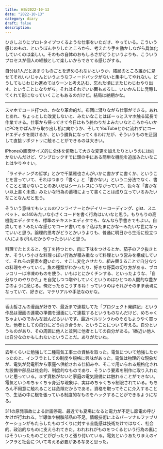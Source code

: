 ```yaml
---
title: 日報2022-10-13
date: "2022-10-13"
category: diary
draft: false
description:
---
```


ひさしぶりにプロトタイプつくるような仕事をいただき、やっている。こういう感じのもの、というぼんやりしたところから、考えたり手を動かしながら具体化していくのは楽しい。そのもの自体のおもしろさがどうというよりも、こういうプロセスが個人の経験として楽しいからできてる感じがする。

自分は1人だとあまりものごとを進められないというか、結局のところ誰かに見せてそれいいじゃんというようなフィードバックがないと集中してやれない。どうしてもじわじわ進めてはウーンと考え込む、忘れた頃にまたじわじわやり出す、ということになりがち。それはそれでいい面もあるし、いいかんじに発酵してくれて形になっていくこともあるのだけど。結局は納期かな。

---

スマホでコード打つの、かなり革命的だ。布団に潜りながら仕事ができる。あれとあれ、ちょっとした改変しないと、みたいなことはぼーっとスマホ触る延長で作業できる。仕事から帰ってきて今日はもう終わりだよみたいなところからいかにPCをかばんから取り出し机に向かうか、そしてYouTubeとかに流れずにコードエディタを開けるか、という勝負になってくるわけだが、そういうものを迂回して直接リポジトリに触ることができるのは大きい。

iPhoneの画面サイズ的に全体を俯瞰して大きな変更を加えたりというのには向かないんだけど、ワンブロックすでに頭の中にある簡単な機能を追加みたいなことはやりやすい。

「ライティングの哲学」とかで千葉雅也さんがいかに書かずに書くか、ということを言っていて、それはつまり「書く」と「書かない」という二分法でなく、書くことと書かないことのあいだはシームレスにつながっていて、色々な「書かない以上書く未満」みたいな行為の蓄積によって書くことは成り立っているみたいなことなんだと思う。

そういう意味でもシェルのワンライナーとかデイリーコーディング、gist、スニペット、sc140みたいな小さくコードを書く行為はいいなと思う。もりもりの高機能エディタでも、標準のテキストエディタでも、なんなら手書きでもよい。自炊してる？みたいな感じでコード書いてる？私はたまにかな〜みたいな世になっていいと思う。論理的思考がどうとかいうよりも、普通に明日から生活に役立つ(人によるが)んだからやったらいいと思う。

料理でたとえると、包丁を持つとか、肉に下味をつけるとか、茄子のアク抜きとか、そういう小さな料理っぽい行為が積み重なって料理という営みを構成していて、それらの要素を磨いたり、すこし変化させたり、組み替えることで自分なりの料理をやっていく。魚の種類がわかったり、好きな野菜の切り方がある、ブロッコリーは冷凍のものを使う、いもはとにかくチンする、といったような、「自分なりのやりかた」を自覚しつつ増やしていくというのはひとつの人間的な豊かさのように感じる。俺だったらこうするね！っていうのはそれがそのまま表現になっていて、好きだ。マテリアルや手法なのかな。

---

香山哲さんの漫画が好きで、最近まで連載してた「プロジェクト発酵記」という作品は漫画の連載の準備を漫画にして連載するというものなんだけど、めちゃくちゃよいのでみんな読んだらいいです。最近ベルリンうわのそらもようやく買った。他者としての自分にどう向き合うか、ということについて考える。自分というものがあり、その周囲に他人と並列に他者としての自分がある。1番近い他人は自分なのかもしれないということだ。ありがたいね。

---

去年くらいに勉強して二種電気工事士の資格を取った。電気について勉強したかったのと、インフラとしての制度や規格に興味があった。電気は物理的な現象だが、電気が発電所から家庭へ供給される仕組みや、そこで用いられる規格化された設備や部品は社会的、制度的なものであり、そういう要素を制作に取り入れたいと思っている。まず資格がないと家庭の電気設備には触れることができない。電気というめちゃくちゃ身近な現象は、実はめちゃくちゃ制限されている。もちろん不用意に触れることは危険だからである。資格を取ってそこに介入することで、生活の中に根を張っている制度的なものをハックすることができるようになる。

311の原発事故による計画停電、最近でも夏場になると電力が不足し節電の呼びかけが行われる。半導体や樹脂部品の不足。情報技術によるパーソナルファブリケーションがもたらしたものづくりに対する全能感は技術だけではなく、社会的、政治的なものに支えられてきた。われわれがものをつくるという行為の裏にはそういったものごとがぴったりと張り付いている。電気というあたりまえのインフラと社会について考える必要があるなあと思った。



